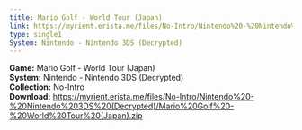 ```yaml
---
title: Mario Golf - World Tour (Japan)
link: https://myrient.erista.me/files/No-Intro/Nintendo%20-%20Nintendo%203DS%20(Decrypted)/Mario%20Golf%20-%20World%20Tour%20(Japan).zip
type: single1
System: Nintendo - Nintendo 3DS (Decrypted)
---
```

<b>Game:</b> Mario Golf - World Tour (Japan)<br>
<b>System:</b> Nintendo - Nintendo 3DS (Decrypted)<br>
<b>Collection:</b> No-Intro<br>
<b>Download:</b> https://myrient.erista.me/files/No-Intro/Nintendo%20-%20Nintendo%203DS%20(Decrypted)/Mario%20Golf%20-%20World%20Tour%20(Japan).zip